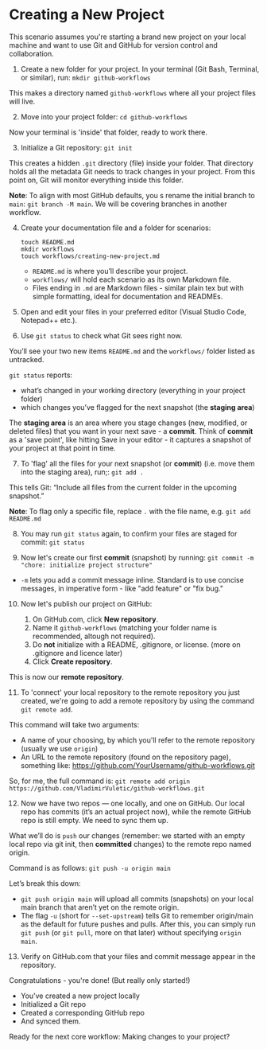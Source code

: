 # Creating a New Project

This scenario assumes you're starting a brand new project on your local machine and want to use Git and GitHub for version control and collaboration.

1. Create a new folder for your project. In your terminal (Git Bash, Terminal, or similar), run:
`mkdir github-workflows`

This makes a directory named `github-workflows` where all your project files will live.

2. Move into your project folder:
`cd github-workflows`

Now your terminal is 'inside' that folder, ready to work there.

3. Initialize a Git repository:
`git init`

This creates a hidden `.git` directory (file) inside your folder. That directory holds all the metadata Git needs to track changes in your project. From this point on, Git will monitor everything inside this folder.

**Note**: To align with most GitHub defaults, you s rename the initial branch to `main`: `git branch -M main`. We will be covering branches in another workflow.

4. Create your documentation file and a folder for scenarios:

   ```
   touch README.md
   mkdir workflows
   touch workflows/creating-new-project.md
   ```

   * `README.md` is where you’ll describe your project.
   * `workflows/` will hold each scenario as its own Markdown file.
   * Files ending in `.md` are Markdown files - similar plain tex but with simple formatting, ideal for documentation and READMEs.

5. Open and edit your files in your preferred editor (Visual Studio Code, Notepad++ etc.).

6. Use `git status` to check what Git sees right now.

You’ll see your two new items `README.md` and the `workflows/` folder listed as untracked.

`git status` reports:

   * what’s changed in your working directory (everything in your project folder)
   * which changes you’ve flagged for the next snapshot (the **staging area**)

The **staging area** is an area where you stage changes (new, modified, or deleted files) that you want in your next save - a **commit**. Think of **commit** as a 'save point', like hitting Save in your editor - it captures a snapshot of your project at that point in time.

7. To 'flag' all the files for your next snapshot (or **commit**) (i.e. move them into the staging area), run;:
`git add .`

This tells Git: “Include all files from the current folder in the upcoming snapshot.”

**Note**: To flag only a specific file, replace `.` with the file name, e.g.
`git add README.md`

8. You may run `git status` again, to confirm your files are staged for commit:
`git status`

9. Now let's create our first **commit** (snapshot) by running: 
`git commit -m "chore: initialize project structure"`

* `-m` lets you add a commit message inline. Standard is to use concise messages,  in imperative form - like "add feature" or "fix bug."

10. Now let's publish our project on GitHub:

    1. On GitHub.com, click **New repository**.
    2. Name it `github-workflows` (matching your folder name is recommended, altough not required).
    3. Do **not** initialize with a README, .gitignore, or license. (more on .gitignore and licence later)
    4. Click **Create repository**.
	
This is now our **remote repository**.

11. To 'connect' your local repository to the remote repository you just created, we're going to add a remote repository by using the command `git remote add`.

This command will take two arguments:
   - A name of your choosing, by which you'll refer to the remote repository (usually we use `origin`)
   - An URL to the remote repository (found on the repository page), something like: https://github.com/YourUsername/github-workflows.git

So, for me, the full command is:
`git remote add origin https://github.com/VladimirVuletic/github-workflows.git`

12. Now we have two repos — one locally, and one on GitHub. Our local repo has commits (it’s an actual project now), while the remote GitHub repo is still empty. We need to sync them up.

What we’ll do is `push` our changes (remember: we started with an empty local repo via git init, then **committed** changes) to the remote repo named origin.

Command is as follows:
`git push -u origin main`

Let’s break this down:
   - `git push origin main` will upload all commits (snapshots) on your local main branch that aren’t yet on the remote origin.
   - The flag `-u` (short for `--set-upstream`) tells Git to remember origin/main as the default for future pushes and pulls. After this, you can simply run `git push` (or `git pull`, more on that later) without specifying `origin main`.

13. Verify on GitHub.com that your files and commit message appear in the repository.

Congratulations - you're done! (But really only started!)
   - You’ve created a new project locally
   - Initialized a Git repo
   - Created a corresponding GitHub repo
   - And synced them. 
   
 Ready for the next core workflow: Making changes to your project?
